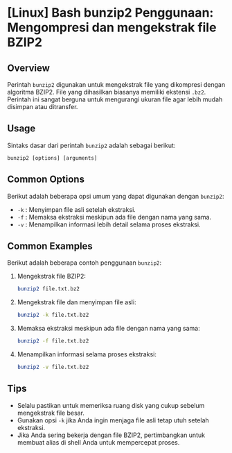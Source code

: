 # [Linux] Bash bunzip2 Penggunaan: Mengompresi dan mengekstrak file BZIP2

## Overview
Perintah `bunzip2` digunakan untuk mengekstrak file yang dikompresi dengan algoritma BZIP2. File yang dihasilkan biasanya memiliki ekstensi `.bz2`. Perintah ini sangat berguna untuk mengurangi ukuran file agar lebih mudah disimpan atau ditransfer.

## Usage
Sintaks dasar dari perintah `bunzip2` adalah sebagai berikut:

```
bunzip2 [options] [arguments]
```

## Common Options
Berikut adalah beberapa opsi umum yang dapat digunakan dengan `bunzip2`:

- `-k` : Menyimpan file asli setelah ekstraksi.
- `-f` : Memaksa ekstraksi meskipun ada file dengan nama yang sama.
- `-v` : Menampilkan informasi lebih detail selama proses ekstraksi.

## Common Examples
Berikut adalah beberapa contoh penggunaan `bunzip2`:

1. Mengekstrak file BZIP2:
   ```bash
   bunzip2 file.txt.bz2
   ```

2. Mengekstrak file dan menyimpan file asli:
   ```bash
   bunzip2 -k file.txt.bz2
   ```

3. Memaksa ekstraksi meskipun ada file dengan nama yang sama:
   ```bash
   bunzip2 -f file.txt.bz2
   ```

4. Menampilkan informasi selama proses ekstraksi:
   ```bash
   bunzip2 -v file.txt.bz2
   ```

## Tips
- Selalu pastikan untuk memeriksa ruang disk yang cukup sebelum mengekstrak file besar.
- Gunakan opsi `-k` jika Anda ingin menjaga file asli tetap utuh setelah ekstraksi.
- Jika Anda sering bekerja dengan file BZIP2, pertimbangkan untuk membuat alias di shell Anda untuk mempercepat proses.